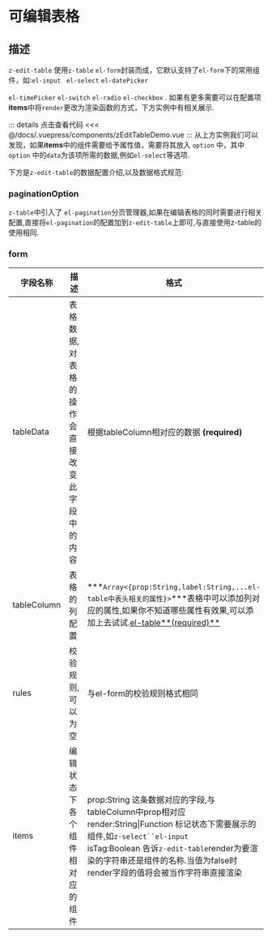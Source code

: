 # 可编辑表格

## 描述

`z-edit-table` 使用`z-table` `el-form`封装而成，它默认支持了`el-form`下的常用组件，如:`el-input ` `el-select` `el-datePicker`

`el-timePicker` `el-switch` `el-radio`  `el-checkbox` . 如果有更多需要可以在配置项**items**中将`render`更改为渲染函数的方式，下方实例中有相关展示.

<ClientOnly><zEditTableDemo/></ClientOnly>

::: details 点击查看代码
<<< @/docs/.vuepress/components/zEditTableDemo.vue
:::
从上方实例我们可以发现，如果**items**中的组件需要给予属性值，需要将其放入 `option` 中，其中 `option` 中的`data`为该项所需的数据,例如`el-select`等选项.

下方是`z-edit-table`的数据配置介绍,以及数据格式规范:

### paginationOption

`z-table`中引入了 `el-pagination`分页管理器,如果在编辑表格的同时需要进行相关配置,直接将`el-pagination`的配置加到`z-edit-table`上即可,与直接使用z-table的使用相同.

### form



| 字段名称    | 描述                                          | 格式                                                                                                                                                                                                                                                                 |
| ----------- | --------------------------------------------- | -------------------------------------------------------------------------------------------------------------------------------------------------------------------------------------------------------------------------------------------------------------------- |
| tableData   | 表格数据,对表格的操作会直接改变此字段中的内容 | 根据tableColumn相对应的数据 **(required)**                                                                                                                                                                                                                           |
| tableColumn | 表格的列配置                                  | ***`Array<{prop:String,label:String,...el-table中表头相关的属性}>`***表格中可以添加列对应的属性,如果你不知道哪些属性有效果,可以添加上去试试.[el-table**(required)**](https://element.eleme.cn/#/zh-CN/component/table)                                               |
| rules       | 校验规则,可以为空                             | 与el-form的校验规则格式相同                                                                                                                                                                                                                                          |
| items       | 编辑状态下各个组件相对应的组件                | prop:String 这条数据对应的字段,与tableColumn中prop相对应<br />render:String\|Function 标记状态下需要展示的组件,如`z-select``el-input`<br />isTag:Boolean 告诉`z-edit-table`render为要渲染的字符串还是组件的名称.当值为false时 render字段的值将会被当作字符串直接渲染 |

